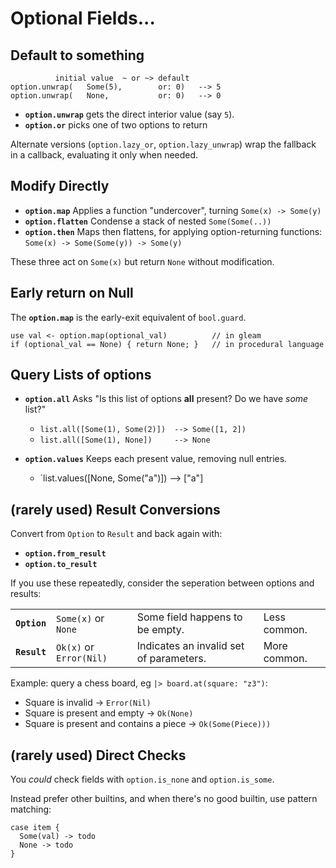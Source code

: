 # Optional Fields...

## Default to something

```
          initial value  ~ or ~> default
option.unwrap(   Some(5),        or: 0)   --> 5
option.unwrap(   None,           or: 0)   --> 0
```

- **`option.unwrap`** gets the direct interior value (say `5`).
- **`option.or`** picks one of two options to return

Alternate versions (`option.lazy_or`, `option.lazy_unwrap`) wrap the fallback in a callback, evaluating it only when needed.

## Modify Directly

- **`option.map`** Applies a function "undercover", turning `Some(x) -> Some(y)`
- **`option.flatten`** Condense a stack of nested `Some(Some(..))`
- **`option.then`** Maps then flattens, for applying option-returning functions: `Some(x) -> Some(Some(y)) -> Some(y)`

These three act on `Some(x)` but return `None` without modification. 

## Early return on Null

The **`option.map`** is the early-exit equivalent of `bool.guard`.

```
use val <- option.map(optional_val)          // in gleam
if (optional_val == None) { return None; }   // in procedural language
```

## Query Lists of options

- **`option.all`** Asks "Is this list of options **all** present? Do we have *some* list?"
  - `list.all([Some(1), Some(2)])  --> Some([1, 2])`
  - `list.all([Some(1), None])     --> None`
  
- **`option.values`** Keeps each present value, removing null entries.
  - `list.values([None, Some("a")])  --> ["a"] 

## (rarely used) Result Conversions

Convert from `Option` to `Result` and back again with:
- **`option.from_result`**
- **`option.to_result`**

If you use these repeatedly, consider the seperation between options and results:

|||||
|-|-|-|-|
| **`Option`** | `Some(x)` or `None` | Some field happens to be empty. | Less common. |
| **`Result`** | `Ok(x)` or `Error(Nil)` | Indicates an invalid set of parameters. | More common. |

Example: query a chess board, eg `|> board.at(square: "z3")`:

- Square is invalid -> `Error(Nil)`
- Square is present and empty -> `Ok(None)`
- Square is present and contains a piece -> `Ok(Some(Piece)))`

## (rarely used) Direct Checks

You *could* check fields with `option.is_none` and `option.is_some`. 

Instead prefer other builtins, and when there's no good builtin, use pattern matching:

```
case item {
  Some(val) -> todo
  None -> todo
}
```
    

